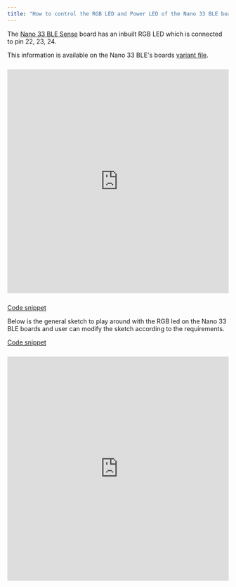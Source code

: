 ```yaml
---
title: "How to control the RGB LED and Power LED of the Nano 33 BLE boards?"
---
```


The [Nano 33 BLE Sense](https://store.arduino.cc/usa/nano-33-ble-sense) board has an inbuilt RGB LED which is connected to pin 22, 23, 24.

This information is available on the Nano 33 BLE's boards [variant file](https://github.com/arduino/ArduinoCore-nRF528x-mbedos/blob/master/variants/ARDUINO_NANO33BLE/pins_arduino.h#L54).

<iframe src=https://create.arduino.cc/editor/arduino_support/b128a04b-ae92-40b3-be19-18bb0cdf3194/preview?embed&snippet=L3-L7 style="height:510px;width:100%;margin:10px 0" frameborder=0></iframe>

[Code snippet](https://create.arduino.cc/editor/arduino_support/b128a04b-ae92-40b3-be19-18bb0cdf3194/preview?embed&snippet=L3-L7)

Below is the general sketch to play around with the RGB led on the Nano 33 BLE boards and user can modify the sketch according to the requirements.

[Code snippet](https://create.arduino.cc/editor/arduino_support/b128a04b-ae92-40b3-be19-18bb0cdf3194/preview?embed)

<iframe src=https://create.arduino.cc/editor/arduino_support/b128a04b-ae92-40b3-be19-18bb0cdf3194/preview?embed style="height:510px;width:100%;margin:10px 0" frameborder=0></iframe>
